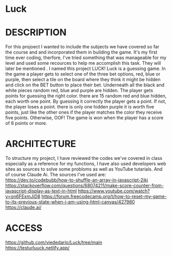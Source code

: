 # Luck


# DESCRIPTION
For this projoect I wanted to include the subjects we have covered so far the course and and incorporated them in building the game. It's my first time ever coding, therfore, I've tried something that was manageable for my level and used some recources to help me accomplish this task. They will later be mentioned . I named this project LUCK!
Luck is a guessing game. In the game a player gets to select one of the three bet options, red, blue or purple, then select  a tile on the board where they think it might be hidden and click on the BET button to place their bet. Underneath all the black and white pieces random red, blue and purple are hidden. The player gets points for guessing the right color. there are 15 random red and blue hidden, each worth one point. By guessing it correctly the player gets a point. If not, the player loses a point. there is only one hidden purple it is worth five points, just like the other ones if the player matches the color they receive five points. Otherwise, OOF! 
The game is won when the player has a score of 8 points or more.




# ARCHITECTURE
To structure my project, I have reviewed the codes we've covered in class especially as a reference for my functions, I have also used developers web sites as sources to solve some probloms as well as YouTube tutarials. And of course Claude Ai.
The sources I've used are:
https://dev.to/codebubb/how-to-shuffle-an-array-in-javascript-2ikj
https://stackoverflow.com/questions/68074211/make-score-counter-from-javascript-display-as-text-in-html
https://www.youtube.com/watch?v=on6FExmJiD8
https://forum.freecodecamp.org/t/how-to-reset-my-game-to-its-previous-state-when-i-am-using-html-canvas/427980
https://claude.ai/


# ACCESS
https://github.com/viededario/Luck/tree/main
https://testurluuck.netlify.app/




